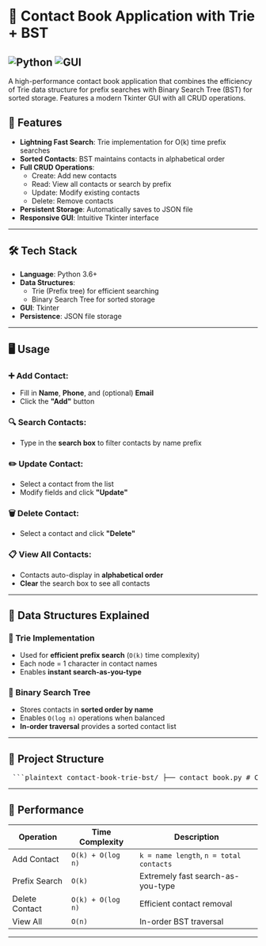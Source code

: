 # 📒 Contact Book Application with Trie + BST

![Python](https://img.shields.io/badge/Python-3.6%2B-blue)
![GUI](https://img.shields.io/badge/GUI-Tkinter-orange)
---
A high-performance contact book application that combines the efficiency of Trie data structure for prefix searches with Binary Search Tree (BST) for sorted storage. Features a modern Tkinter GUI with all CRUD operations.

## 🌟 Features

- **Lightning Fast Search**: Trie implementation for O(k) time prefix searches
- **Sorted Contacts**: BST maintains contacts in alphabetical order
- **Full CRUD Operations**:
  - Create: Add new contacts
  - Read: View all contacts or search by prefix
  - Update: Modify existing contacts
  - Delete: Remove contacts
- **Persistent Storage**: Automatically saves to JSON file
- **Responsive GUI**: Intuitive Tkinter interface
---
## 🛠️ Tech Stack

- **Language**: Python 3.6+
- **Data Structures**:
  - Trie (Prefix tree) for efficient searching
  - Binary Search Tree for sorted storage
- **GUI**: Tkinter
- **Persistence**: JSON file storage
---

## 🖥️ Usage

### ➕ Add Contact:
- Fill in **Name**, **Phone**, and (optional) **Email**
- Click the **"Add"** button

### 🔍 Search Contacts:
- Type in the **search box** to filter contacts by name prefix

### ✏️ Update Contact:
- Select a contact from the list
- Modify fields and click **"Update"**

### 🗑️ Delete Contact:
- Select a contact and click **"Delete"**

### 📋 View All Contacts:
- Contacts auto-display in **alphabetical order**
- **Clear** the search box to see all contacts

---

## 🧠 Data Structures Explained

### 🔡 Trie Implementation
- Used for **efficient prefix search** (`O(k)` time complexity)
- Each node = 1 character in contact names
- Enables **instant search-as-you-type**

### 🌳 Binary Search Tree
- Stores contacts in **sorted order by name**
- Enables `O(log n)` operations when balanced
- **In-order traversal** provides a sorted contact list

---

## 📂 Project Structure

<pre> ```plaintext contact-book-trie-bst/ ├── contact_book.py # Core logic with Trie + BST implementation ├── contact_book_gui.py # Tkinter GUI application ├── contacts.json # Auto-generated contacts database ├── README.md # This file └── requirements.txt # Python dependencies ``` </pre>


---

## 🚀 Performance

| Operation       | Time Complexity      | Description                           |
|----------------|----------------------|---------------------------------------|
| Add Contact     | `O(k) + O(log n)`     | `k = name length`, `n = total contacts` |
| Prefix Search   | `O(k)`                | Extremely fast search-as-you-type     |
| Delete Contact  | `O(k) + O(log n)`     | Efficient contact removal             |
| View All        | `O(n)`                | In-order BST traversal                |

---




